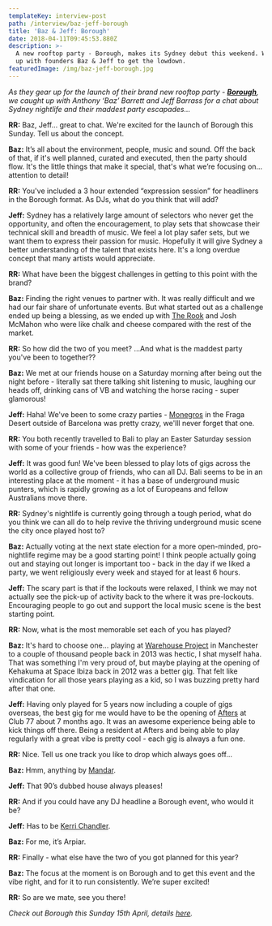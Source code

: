 ```yaml
---
templateKey: interview-post
path: /interview/baz-jeff-borough
title: 'Baz & Jeff: Borough'
date: 2018-04-11T09:45:53.880Z
description: >-
  A new rooftop party - Borough, makes its Sydney debut this weekend. We caught
  up with founders Baz & Jeff to get the lowdown.
featuredImage: /img/baz-jeff-borough.jpg
---
```


_As they gear up for the launch of their brand new rooftop party - **[Borough](https://www.facebook.com/boroughsydney/)**, we caught up with Anthony ‘Baz’ Barrett and Jeff Barrass for a chat about Sydney nightlife and their maddest party escapades..._

**RR:** Baz, Jeff... great to chat. We're excited for the launch of Borough this Sunday. Tell us about the concept.

**Baz:** It’s all about the environment, people, music and sound. Off the back of that, if it's well planned, curated and executed, then the party should flow. It's the little things that make it special, that's what we’re focusing on… attention to detail!

**RR:** You've included a 3 hour extended “expression session” for headliners in the Borough format. As DJs, what do you think that will add?

**Jeff:** Sydney has a relatively large amount of selectors who never get the opportunity, and often the encouragement, to play sets that showcase their technical skill and breadth of music. We feel a lot play safer sets, but we want them to express their passion for music. Hopefully it will give Sydney a better understanding of the talent that exists here. It's a long overdue concept that many artists would appreciate.

**RR:** What have been the biggest challenges in getting to this point with the brand?

**Baz:** Finding the right venues to partner with. It was really difficult and we had our fair share of unfortunate events. But what started out as a challenge ended up being a blessing, as we ended up with [The Rook](https://www.facebook.com/TheRookSydney/) and Josh McMahon who were like chalk and cheese compared with the rest of the market.

**RR:** So how did the two of you meet? …And what is the maddest party you've been to together??

**Baz:** We met at our friends house on a Saturday morning after being out the night before - literally sat there talking shit listening to music, laughing our heads off, drinking cans of VB and watching the horse racing - super glamorous!

**Jeff:** Haha! We've been to some crazy parties - [Monegros](https://www.facebook.com/MONEGROSDESERTFESTIVAL/) in the Fraga Desert outside of Barcelona was pretty crazy, we'lll never forget that one.

**RR:** You both recently travelled to Bali to play an Easter Saturday session with some of your friends - how was the experience?

**Jeff:** It was good fun! We've been blessed to play lots of gigs across the world as a collective group of friends, who can all DJ. Bali seems to be in an interesting place at the moment - it has a base of underground music punters, which is rapidly growing as a lot of Europeans and fellow Australians move there.

**RR:** Sydney's nightlife is currently going through a tough period, what do you think we can all do to help revive the thriving underground music scene the city once played host to?

**Baz:** Actually voting at the next state election for a more open-minded, pro-nightlife regime may be a good starting point! I think people actually going out and staying out longer is important too - back in the day if we liked a party, we went religiously every week and stayed for at least 6 hours.

**Jeff:** The scary part is that if the lockouts were relaxed, I think we may not actually see the pick-up of activity back to the where it was pre-lockouts. Encouraging people to go out and support the local music scene is the best starting point.

**RR:** Now, what is the most memorable set each of you has played?

**Baz:** It's hard to choose one... playing at [Warehouse Project](https://www.facebook.com/thewarehouseproject/) in Manchester to a couple of thousand people back in 2013 was hectic, I shat myself haha. That was something I'm very proud of, but maybe playing at the opening of Kehakuma at Space Ibiza back in 2012 was a better gig. That felt like vindication for all those years playing as a kid, so I was buzzing pretty hard after that one.

**Jeff:** Having only played for 5 years now including a couple of gigs overseas, the best gig for me would have to be the opening of [Afters](https://www.facebook.com/afterssydney/) at Club 77 about 7 months ago. It was an awesome experience being able to kick things off there. Being a resident at Afters and being able to play regularly with a great vibe is pretty cool - each gig is always a fun one.

**RR:** Nice. Tell us one track you like to drop which always goes off...

**Baz:** Hmm, anything by [Mandar](https://www.facebook.com/mandarmusic/).

**Jeff:** That 90’s dubbed house always pleases!

**RR:** And if you could have any DJ headline a Borough event, who would it be?

**Jeff:** Has to be [Kerri Chandler](https://www.facebook.com/KerriChandlerOfficial/).

**Baz:** For me, it’s Arpiar.

**RR:** Finally - what else have the two of you got planned for this year?

**Baz:** The focus at the moment is on Borough and to get this event and the vibe right, and for it to run consistently. We’re super excited!

**RR:** So are we mate, see you there!

_Check out Borough this Sunday 15th April, details [here](https://www.ravereviewz.net/Event/BOROUGH---Launch-Party-Sydney/49)._
